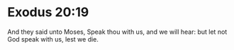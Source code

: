 # Exodus 20:19

And they said unto Moses, Speak thou with us, and we will hear: but let not God speak with us, lest we die.